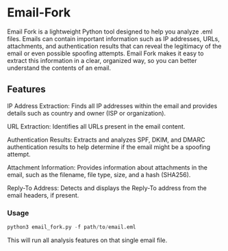 # Email-Fork
Email Fork is a lightweight Python tool designed to help you analyze .eml files. Emails can contain important information such as IP addresses, URLs, attachments, and authentication results that can reveal the legitimacy of the email or even possible spoofing attempts. Email Fork makes it easy to extract this information in a clear, organized way, so you can better understand the contents of an email.
## Features
IP Address Extraction: Finds all IP addresses within the email and provides details such as country and owner (ISP or organization).

URL Extraction: Identifies all URLs present in the email content.

Authentication Results: Extracts and analyzes SPF, DKIM, and DMARC authentication results to help determine if the email might be a spoofing attempt.

Attachment Information: Provides information about attachments in the email, such as the filename, file type, size, and a hash (SHA256).

Reply-To Address: Detects and displays the Reply-To address from the email headers, if present.
### Usage

```python
python3 email_fork.py -f path/to/email.eml
```
This will run all analysis features on that single email file. 
